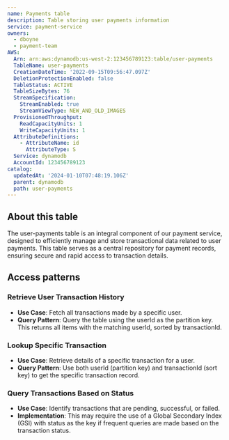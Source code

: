 ```yaml
---
name: Payments table
description: Table storing user payments information
service: payment-service
owners:
  - dboyne
  - payment-team
AWS:
  Arn: arn:aws:dynamodb:us-west-2:123456789123:table/user-payments
  TableName: user-payments
  CreationDateTime: '2022-09-15T09:56:47.097Z'
  DeletionProtectionEnabled: false
  TableStatus: ACTIVE
  TableSizeBytes: 76
  StreamSpecification:
    StreamEnabled: true
    StreamViewType: NEW_AND_OLD_IMAGES
  ProvisionedThroughput:
    ReadCapacityUnits: 1
    WriteCapacityUnits: 1
  AttributeDefinitions:
    - AttributeName: id
      AttributeType: S
  Service: dynamodb
  AccountId: 123456789123
catalog:
  updatedAt: '2024-01-10T07:48:19.106Z'
  parent: dynamodb
  path: user-payments
---
```


## About this table

The user-payments table is an integral component of our payment service, designed to efficiently manage and store transactional data related to user payments. This table serves as a central repository for payment records, ensuring secure and rapid access to transaction details.

## Access patterns

### Retrieve User Transaction History
- **Use Case**: Fetch all transactions made by a specific user.
- **Query Pattern**: Query the table using the userId as the partition key. This returns all items with the matching userId, sorted by transactionId.

### Lookup Specific Transaction

- **Use Case**: Retrieve details of a specific transaction for a user.
- **Query Pattern**: Use both userId (partition key) and transactionId (sort key) to get the specific transaction record.

### Query Transactions Based on Status

- **Use Case**: Identify transactions that are pending, successful, or failed.
- **Implementation**: This may require the use of a Global Secondary Index (GSI) with status as the key if frequent queries are made based on the transaction status.
